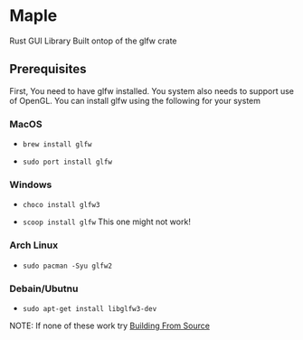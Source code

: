# Maple
Rust GUI Library Built ontop of the glfw crate


## Prerequisites
First, You need to have glfw installed. You system also needs to support use of OpenGL. You can install glfw using the following for your system

### MacOS

  - ```brew install glfw```

  -  ```sudo port install glfw```

### Windows

  - ```choco install glfw3```

  - ```scoop install glfw``` This one might not work!

### Arch Linux
  
   - ```sudo pacman -Syu glfw2```

### Debain/Ubutnu 

   - ```sudo apt-get install libglfw3-dev```

NOTE: If none of these work try [Building From Source](https://www.glfw.org/docs/latest/compile.html)